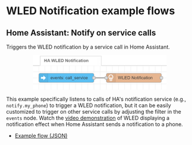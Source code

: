 # WLED Notification example flows

## Home Assistant: Notify on service calls

Triggers the WLED notification by a service call in Home Assistant.

<div align="center">
	<img width="360" src="ha-example-flow.png">
</div>

This example specifically listens to calls of HA's notification service (e.g., `notify.my_phone`) to trigger a WLED notification, but it can be easily customized to trigger on other service calls by adjusting the filter in the `events` node. Watch the [video demonstration](https://youtu.be/AdlwtjTB3xg) of WLED displaying a notification effect when Home Assistant sends a notification to a phone.

- [Example flow (JSON)](../examples/Home%20Assistant%20service%20notifications.json)
